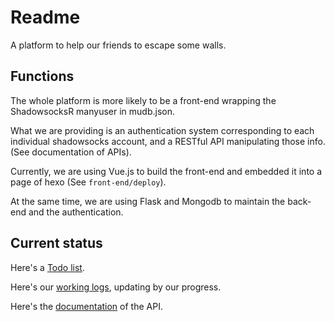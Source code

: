 # Readme

A platform to help our friends to escape some walls.

## Functions

The whole platform is more likely to be a front-end wrapping the ShadowsocksR manyuser in mudb.json.

What we are providing is an authentication system corresponding to each individual shadowsocks account, and a RESTful API manipulating those info. (See documentation of APIs).

Currently, we are using Vue.js to build the front-end and embedded it into a page of hexo (See `front-end/deploy`).

At the same time, we are using Flask and Mongodb to maintain the back-end and the authentication.


## Current status

Here's a [Todo list](https://github.com/raycursive/BlueUmbrella/blob/master/Todolist.md).

Here's our [working logs](https://github.com/raycursive/BlueUmbrella/blob/master/Logs.md), updating by our progress.

Here's the [documentation](https://github.com/raycursive/BlueUmbrella/blob/master/App/Readme.md) of the API.